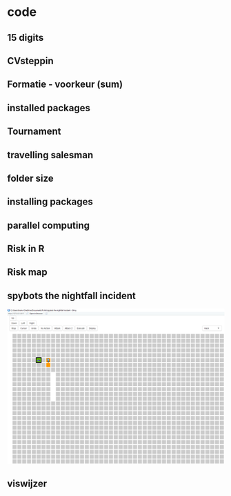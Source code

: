 # code

##  15 digits


##  CVsteppin


##  Formatie - voorkeur (sum)


##  installed packages


##  Tournament


##  travelling salesman


##  folder size


##  installing packages


##  parallel computing


##  Risk in R


##  Risk map


##  spybots the nightfall incident
![alt text](https://github.com/bramvansmoorenburg/images/blob/master/spybots.png)

##  viswijzer


